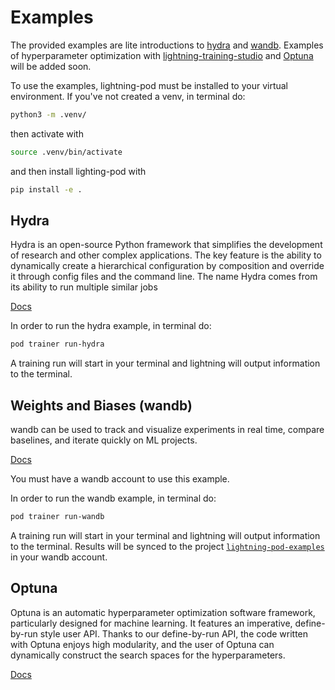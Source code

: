 # Examples

The provided examples are lite introductions to [hydra](https://hydra.cc) and [wandb](https://wandb.ai/site). Examples of hyperparameter optimization with [lightning-training-studio](https://github.com/Lightning-AI/lightning-hpo) and [Optuna](https://optuna.readthedocs.io/en/stable/) will be added soon.

To use the examples, lightning-pod must be installed to your virtual environment. If you've not created a venv, in terminal do:

```bash
python3 -m .venv/
```

then activate with

```bash
source .venv/bin/activate
```

and then install lighting-pod with

```bash
pip install -e .
```

## Hydra

Hydra is an open-source Python framework that simplifies the development of research and other complex applications. The key feature is the ability to dynamically create a hierarchical configuration by composition and override it through config files and the command line. The name Hydra comes from its ability to run multiple similar jobs

[Docs](https://hydra.cc/docs/intro/)

In order to run the hydra example, in terminal do:

```bash
pod trainer run-hydra
```

A training run will start in your terminal and lightning will output information to the terminal.

## Weights and Biases (wandb)

wandb can be used to track and visualize experiments in real time, compare baselines, and iterate quickly on ML projects.

[Docs](https://docs.wandb.ai/)

You must have a wandb account to use this example.

In order to run the wandb example, in terminal do:

```bash
pod trainer run-wandb
```

A training run will start in your terminal and lightning will output information to the terminal. Results will be synced to the project [`lightning-pod-examples`](https://wandb.ai/justingoheen/lightning-pod-examples) in your wandb account.


## Optuna

Optuna is an automatic hyperparameter optimization software framework, particularly designed for machine learning. It features an imperative, define-by-run style user API. Thanks to our define-by-run API, the code written with Optuna enjoys high modularity, and the user of Optuna can dynamically construct the search spaces for the hyperparameters.

[Docs](https://optuna.readthedocs.io/en/stable/reference/index.html)
